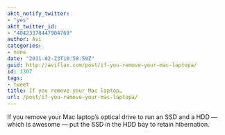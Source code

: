 ```yaml
---
aktt_notify_twitter:
- "yes"
aktt_twitter_id:
- "40423378447904769"
author: Avi
categories:
- none
date: "2011-02-23T10:50:59Z"
guid: http://aviflax.com/post/if-you-remove-your-mac-laptopa/
id: 1307
tags:
- tweet
title: If you remove your Mac laptop…
url: /post/if-you-remove-your-mac-laptopa/
---
```

If you remove your Mac laptop’s optical drive to run an SSD and a HDD — which is awesome — put the SSD in the HDD bay to retain hibernation.
